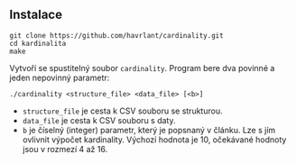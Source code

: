 ## Instalace

    git clone https://github.com/havrlant/cardinality.git
    cd kardinalita
    make

Vytvoří se spustitelný soubor `cardinality`. Program bere dva povinné a jeden nepovinný parametr:

    ./cardinality <structure_file> <data_file> [<b>]

- `structure_file` je cesta k CSV souboru se strukturou.
- `data_file` je cesta k CSV souboru s daty.
- `b` je číselný (integer) parametr, který je popsnaný v článku. Lze s jím ovlivnit výpočet kardinality. Výchozí hodnota je 10, očekávané hodnoty jsou v rozmezí 4 až 16. 